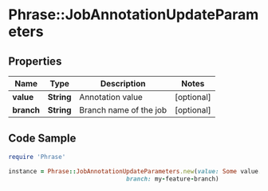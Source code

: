 # Phrase::JobAnnotationUpdateParameters

## Properties

Name | Type | Description | Notes
------------ | ------------- | ------------- | -------------
**value** | **String** | Annotation value | [optional] 
**branch** | **String** | Branch name of the job | [optional] 

## Code Sample

```ruby
require 'Phrase'

instance = Phrase::JobAnnotationUpdateParameters.new(value: Some value...,
                                 branch: my-feature-branch)
```


